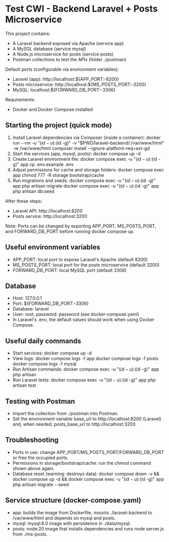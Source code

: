 # Test CWI - Backend Laravel + Posts Microservice

This project contains:
- A Laravel backend exposed via Apache (service app)
- A MySQL database (service mysql)
- A Node.js microservice for posts (service posts)
- Postman collections to test the APIs (folder ./postman)

Default ports (configurable via environment variables):
- Laravel (app): http://localhost:${APP_PORT:-8200}
- Posts microservice: http://localhost:${MS_POSTS_PORT:-3200}
- MySQL: localhost:${FORWARD_DB_PORT:-3306}

Requirements:
- Docker and Docker Compose installed

## Starting the project (quick mode)
1. Install Laravel dependencies via Composer (inside a container):
   docker run --rm -u "$(id -u):$(id -g)" -v "$PWD/laravel-backend/:/var/www/html" -w /var/www/html composer install --ignore-platform-req=ext-gd
2. Start the services (app, mysql, posts):
   docker compose up -d
3. Create Laravel environment file:
   docker compose exec -u "$(id -u):$(id -g)" app cp .env.example .env
4. Adjust permissions for cache and storage folders:
   docker compose exec app chmod 777 -R storage bootstrap/cache
5. Run migrations and seeds:
   docker compose exec -u "$(id -u):$(id -g)" app php artisan migrate
   docker compose exec -u "$(id -u):$(id -g)" app php artisan db:seed

After these steps:
- Laravel API: http://localhost:8200
- Posts service: http://localhost:3200

Note: Ports can be changed by exporting APP_PORT, MS_POSTS_PORT, and FORWARD_DB_PORT before running docker compose up.

## Useful environment variables
- APP_PORT: local port to expose Laravel's Apache (default 8200)
- MS_POSTS_PORT: local port for the posts microservice (default 3200)
- FORWARD_DB_PORT: local MySQL port (default 3306)

## Database
- Host: 127.0.0.1
- Port: ${FORWARD_DB_PORT:-3306}
- Database: laravel
- User: root, password: password (see docker-compose.yaml)
- In Laravel's .env, the default values should work when using Docker Compose.

## Useful daily commands
- Start services:
  docker compose up -d
- View logs:
  docker compose logs -f app
  docker compose logs -f posts
  docker compose logs -f mysql
- Run Artisan commands:
  docker compose exec -u "$(id -u):$(id -g)" app php artisan <command>
- Run Laravel tests:
  docker compose exec -u "$(id -u):$(id -g)" app php artisan test

## Testing with Postman
- Import the collection from ./postman into Postman.
- Set the environment variable base_url to http://localhost:8200 (Laravel) and, when needed, posts_base_url to http://localhost:3200.

## Troubleshooting
- Ports in use: change APP_PORT/MS_POSTS_PORT/FORWARD_DB_PORT or free the occupied ports.
- Permissions in storage/bootstrap/cache: run the chmod command shown above again.
- Database reset (warning: destroys data):
  docker compose down -v && docker compose up -d && docker compose exec -u "$(id -u):$(id -g)" app php artisan migrate --seed

## Service structure (docker-compose.yaml)
- app: builds the image from Dockerfile, mounts ./laravel-backend to /var/www/html and depends on mysql and posts.
- mysql: mysql:8.0 image with persistence in ./data/mysql.
- posts: node:20 image that installs dependencies and runs node server.js from ./ms-posts.